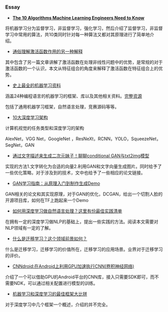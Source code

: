 ### Essay

- **[The 10 Algorithms Machine Learning Engineers Need to Know](http://www.infoq.com/cn/articles/10-algorithms-machine-learning-engineers-need-to-know?utm_source=articles_about_AI&utm_medium=link&utm_campaign=AI)**

将机器学习分为监督学习，非监督学习，强化学习，然后介绍了监督学习，非监督学习中常用的算法，共10类同时针对每一种算法又都对其原理进行了简单地介绍。

- [通俗理解激活函数作用的另一种解释](https://zhuanlan.zhihu.com/p/27661298)

其中包含了另一篇文章讲解了激活函数在处理非线性问题中的优势，是常规的对于激活函数的一个认识，本文从特征组合的角度来解释了激活函数在特征组合上的优势。

- [史上最全的机器学习资料](https://yq.aliyun.com/articles/43089)

涵盖24种编程语言的机器学习的框架、库以及其他相关资料。[完整资源](https://yq.aliyun.com/articles/43341?spm=5176.100239.blogcont43089.335.ZbmEjs)

包括了通用机器学习框架，自然语言处理，竞赛源码等等。

- [10大深度学习架构](https://mp.weixin.qq.com/s?__biz=MzA3MzI4MjgzMw==&mid=2650729755&idx=1&sn=a5849c082ed099abf931e004339cef4d&chksm=871b2965b06ca073ca5ed037622a0ddf88c327177786d0d8433d56c78af3d63d3e71995c0940&mpshare=1&scene=1&srcid=0812YvSKXVfnatfxFiblHEnY#rd)

计算机视觉的任务类型和深度学习的架构

AlexNet，VGG Net，GoogleNet ，ResNeXt，RCNN，YOLO，SqueezeNet，SegNet，GAN

- [通过文字描述来生成二次元妹子！聊聊conditional GAN与txt2img模型](https://zhuanlan.zhihu.com/p/25542274)

实现的方法1.文字转化为合适的向量2.利用GAN和文字向量生成图片。同时给予了一些优化策略，对于涉及到的技术，文中也给予了一些相应的论文链接。

- [GAN学习指南：从原理入门到制作生成Demo]()

GAN相关的论文和其实现原理，对于GAN的优化，DCGAN，给出一个切割人脸的开源项目库，如何在TF上跑起来一个Demo

- [如何用深度学习做自然语言处理？这里有份最佳实践清单](https://zhuanlan.zhihu.com/p/28126584)

在拥有一定的深度学习做NLP的基础上，提出一些实践的方法。阅读本文需要对NLP领域有一定的了解。

- [什么是迁移学习？这个领域前景如何？](https://www.zhihu.com/question/41979241/answer/208177153)

什么是迁移学习，迁移学习的价值所在，迁移学习的应用场景。业界对于迁移学习的评价。

- [CNNdroid:在Android上利用GPU加速执行CNN(卷积神经网络)](https://zhuanlan.zhihu.com/p/25259452)

介绍了一个可以借助GPU的Android平台的CNN库，接入只需要SDK即可，而不需要NDK，可以通过相关配置进行模型的训练。

- [机器学习和深度学习的最佳框架大比拼](https://yq.aliyun.com/articles/116045?spm=5176.155544.806638.1.RH7Jso)

对于深度学习中几个框架一个概述，介绍的并不完全。









